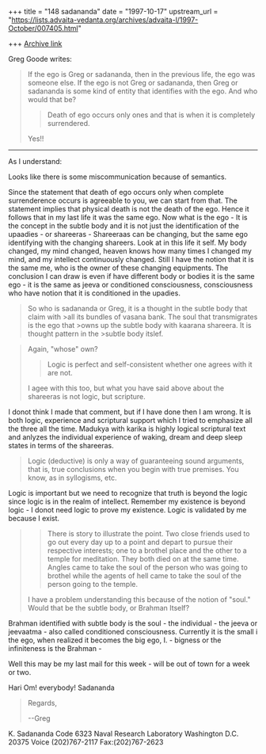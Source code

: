 +++
title = "148 sadananda"
date = "1997-10-17"
upstream_url = "https://lists.advaita-vedanta.org/archives/advaita-l/1997-October/007405.html"

+++
[Archive link](https://lists.advaita-vedanta.org/archives/advaita-l/1997-October/007405.html)

Greg Goode writes:

> If the ego is Greg or sadananda, then in the
>previous life, the ego was someone else.  If the ego is not Greg or sadananda,
>then Greg or sadananda is some kind of entity that identifies with the
>ego.  And who would that be?
>
>>Death of ego occurs only ones and that is when it is completely
>>surrendered.
>
>Yes!!
---------

As I understand:

Looks like there is some miscommunication because of semantics.

Since the statement that death of ego occurs only when complete
surrenderence occurs is agreeable to you, we can start from that. The
statement implies that physical death is not the death of the ego. Hence it
follows that in my last life it was the same ego.  Now what is the ego - It
is the concept in the subtle body and it is not just the identification of
the upaadies - or shareeras - Shareeraas can  be changing, but the same ego
identifying with the changing shareers. Look at in this life it self.  My
body changed, my mind changed, heaven knows how many times I changed my
mind, and my intellect continuously changed.  Still I have the notion that
it is the same me, who is the owner of these changing equipments. The
conclusion I can draw is even if have different body or bodies it is the
same ego - it is the same as jeeva or conditioned consciousness,
consciousness who have notion that it is conditioned in the upadies.


>So who is sadananda or Greg, it is a thought in the subtle body that claim
>with >all its bundles of vasana bank.  The soul that transmigrates is the
>ego that >owns up the subtle body with kaarana shareera. It is thought
>pattern in the >subtle body itslef.

>Again, "whose" own?
>
>>Logic is perfect and self-consistent whether one agrees with it  are not.
>
>I agee with this too, but what you have said above about the shareeras
>is not logic, but scripture.

I donot think I made that comment, but if I have done then I am wrong. It
is both logic, experience and scriptural support which I tried to emphasize
all the three all the time. Madukya with karika is highly logical
scriptural text and anlyzes the individual experience of waking, dream and
deep sleep states in terms of the shareeras.

> Logic (deductive) is only a way of
>guaranteeing sound arguments, that is, true conclusions when you begin
>with true premises.  You know, as in syllogisms, etc.

Logic is important but we need to recognize that truth is beyond the logic
since logic is in the realm of intellect.  Remember my existence is beyond
logic - I donot need logic to prove my existence.  Logic is validated by me
because I exist.

>>There is story to illustrate the point.  Two close friends used to go out
>>every day up to a point and depart to pursue their respective interests;
>>one to a brothel place and the other to a temple for meditation.  They both
>>died on at the same time.  Angles came to take the soul of the person who
>>was going to brothel while the agents of hell came to take the soul of the
>>person going to the temple.
>
>I have a problem understanding this because of the notion of "soul."
>Would that be the subtle body, or Brahman Itself?

Brahman identified with subtle body is the soul - the individual - the
jeeva or jeevaatma - also called conditioned consciousness.  Currently it
is the small i the ego, when realized it becomes the big ego, I. - bigness
or the infiniteness  is the Brahman -

Well this may be my last mail for this week - will be out of town for a
week or two.

Hari Om! everybody!
Sadananda

>
>Regards,
>
>--Greg


K. Sadananda
Code 6323
Naval Research Laboratory
Washington D.C. 20375
Voice (202)767-2117
Fax:(202)767-2623


